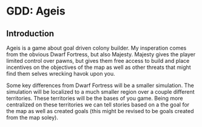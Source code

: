 # GDD: Ageis
## Introduction
Ageis is a game about goal driven colony builder. My insperation comes from the obvious Dwarf Fortress, but also Majesty. Majesty gives the player limited control over pawns, but gives them free access to build and place incentives on the objectives of the map as well as other threats that might find them selves wrecking havok upon you.

Some key differences from Dwarf Fortress will be a smaller simulation. The simulation will be localized to a much smaller region over a couple different territories. These territories will be the bases of you game. Being more centralized on these territories we can tell stories based on a the goal for the map as well as created goals (this might be revised to be goals created from the map soley).
